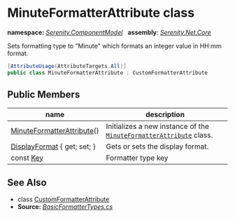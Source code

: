 # MinuteFormatterAttribute class
**namespace:** *[Serenity.ComponentModel](../README.md#serenity.componentmodel-namespace)*   **assembly**: *[Serenity.Net.Core](../README.md)*

Sets formatting type to "Minute" which formats an integer value in HH:mm format.

```csharp
[AttributeUsage(AttributeTargets.All)]
public class MinuteFormatterAttribute : CustomFormatterAttribute
```

## Public Members

| name | description |
| --- | --- |
| [MinuteFormatterAttribute](MinuteFormatterAttribute/MinuteFormatterAttribute.md)() | Initializes a new instance of the [`MinuteFormatterAttribute`](MinuteFormatterAttribute.md) class. |
| [DisplayFormat](MinuteFormatterAttribute/DisplayFormat.md) { get; set; } | Gets or sets the display format. |
| const [Key](MinuteFormatterAttribute/Key.md) | Formatter type key |

## See Also

* class [CustomFormatterAttribute](CustomFormatterAttribute.md)
* **Source:** *[BasicFormatterTypes.cs](https://github.com/serenity-is/Serenity/blob/master/src/Serenity.Net.Core/ComponentModel/Columns/Formatting/BasicFormatterTypes.cs)*